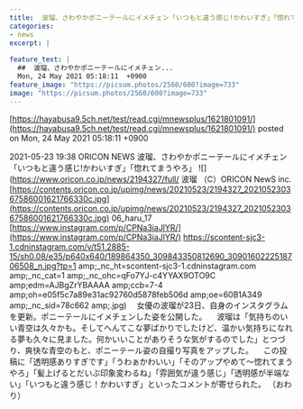 ```yaml
---
title:  波瑠、さわやかポニーテールにイメチェン「いつもと違う感じ!かわいすぎ」「惚れてまうやろ」  
categories:
- news
excerpt: |
  
feature_text: |
  ##  波瑠、さわやかポニーテールにイメチェン...
  Mon, 24 May 2021 05:18:11  +0900
feature_image: "https://picsum.photos/2560/600?image=733"
image: "https://picsum.photos/2560/600?image=733"
---
```


[https://hayabusa9.5ch.net/test/read.cgi/mnewsplus/1621801091/](https://hayabusa9.5ch.net/test/read.cgi/mnewsplus/1621801091/)
posted on Mon, 24 May 2021 05:18:11  +0900

<!--more-->

2021-05-23 19:38 ORICON NEWS 波瑠、さわやかポニーテールにイメチェン「いつもと違う感じ!かわいすぎ」「惚れてまうやろ」 ![](https://www.oricon.co.jp/news/2194327/full/ 波瑠 （C）ORICON NewS inc. [https://contents.oricon.co.jp/upimg/news/20210523/2194327_202105230367586001621766330c.jpg](https://contents.oricon.co.jp/upimg/news/20210523/2194327_202105230367586001621766330c.jpg) 06_haru_17 [https://www.instagram.com/p/CPNa3iaJlYR/](https://www.instagram.com/p/CPNa3iaJlYR/) https://scontent-sjc3-1.cdninstagram.com/v/t51.2885-15/sh0.08/e35/p640x640/189864350_309843350812690_3090160222518706508_n.jpg?tp=1 amp;_nc_ht=scontent-sjc3-1.cdninstagram.com amp;_nc_cat=1 amp;_nc_ohc=qFo7YJ-c4YYAX9OTO9C amp;edm=AJBgZrYBAAAA amp;ccb=7-4 amp;oh=e05f5c7a89e31ac92760d5878feb506d amp;oe=60B1A349 amp;_nc_sid=78c662 amp;.jpg) 　女優の波瑠が23日、自身のインスタグラムを更新。ポニーテールにイメチェンした姿を公開した。 　波瑠は「気持ちのいい青空は久々かも。そしてへんてこな夢ばかりでしたけど、温かい気持ちになれる夢も久々に見ました。何かいいことがありそうな気がするのでした」とつづり、爽快な青空のもと、ポニーテール姿の自撮り写真をアップした。 　この投稿に「透明感ありすぎです」「うわぁかわいい」「そのアップやめて〜惚れてまうやろ」「髪上げるとだいぶ印象変わるね」「雰囲気が違う感じ」「透明感が半端ない」「いつもと違う感じ！かわいすぎ」といったコメントが寄せられた。 （おわり）
